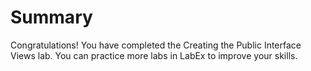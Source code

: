 # Summary

Congratulations! You have completed the Creating the Public Interface Views lab. You can practice more labs in LabEx to improve your skills.
